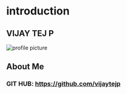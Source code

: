 # introduction
## VIJAY TEJ P
![profile picture](https://github.com/vijaytejp/introduction/assets/144493074/6468469e-2f32-4354-902f-dc03dbaf3867)

## About Me
### GIT HUB: https://github.com/vijaytejp
